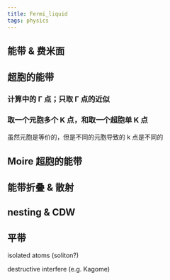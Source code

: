 ```yaml
---
title: Fermi_liquid
tags: physics
---
```


## 能带 & 费米面

## 超胞的能带
### 计算中的 Γ 点；只取 Γ 点的近似
### 取一个元胞多个 K 点，和取一个超胞单 K 点

虽然元胞是等价的，但是不同的元胞导致的 k 点是不同的

## Moire 超胞的能带

## 能带折叠 & 散射

## nesting & CDW


## 平带
isolated atoms (soliton?)

destructive interfere (e.g. Kagome)

